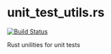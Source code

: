 # unit_test_utils.rs

[![Build Status](https://travis-ci.org/alphaville/unit_test_utils.rs.svg?branch=master)](https://travis-ci.org/alphaville/unit_test_utils.rs)

Rust unilities for unit tests
